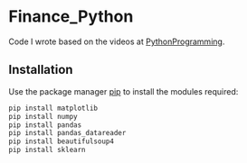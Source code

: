 # Finance_Python
Code I wrote based on the videos at [PythonProgramming](https://pythonprogramming.net/getting-stock-prices-python-programming-for-finance/).

## Installation

Use the package manager [pip](https://pip.pypa.io/en/stable/) to install the modules required:

```bash
pip install matplotlib
pip install numpy
pip install pandas
pip install pandas_datareader
pip install beautifulsoup4
pip install sklearn
``` 
